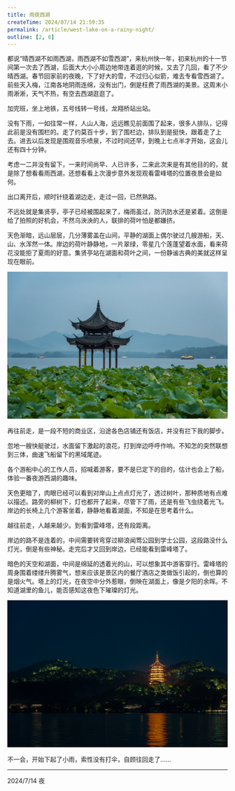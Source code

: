 ```yaml
---
title: 雨夜西湖
createTime: 2024/07/14 21:59:35
permalink: /article/west-lake-on-a-rainy-night/
outline: [2, 6]
---
```

都说“晴西湖不如雨西湖，雨西湖不如雪西湖”，来杭州快一年，初来杭州的十一节间第一次去了西湖，后面大大小小周边地带连着逛的时候，又去了几回，看了不少晴西湖。春节回家前的夜晚，下了好大的雪，不过归心似箭，难去专看雪西湖了。前些天入梅，江南各地阴雨连绵，没有出门，倒是枉费了雨西湖的美景。这周末小雨淅淅，天气不热，有空去西湖逛逛了。



加完班，坐上地铁，五号线转一号线，龙翔桥站出站。

没有下雨，一如往常一样，人山人海，远远瞧见前面围了起来，很多人排队，记得此前是没有围栏的。走了约莫百十步，到了围栏边，排队到是挺快，跟着走了上去。进去以后发现是围观音乐喷泉，不过时间还早，到晚上七点半才开始，这会儿还有四十分钟。

考虑一二并没有留下，一来时间尚早、人已许多，二来此次来是有其他目的的，就是除了想看看雨西湖，还想看看上次漫步意外发现观看雷峰塔的位置夜景会是如何。



出口离开后，顺时针绕着湖边走，走过一回，已然熟路。

不远处就是集贤亭，亭子已经被围起来了，梅雨虽过，防汛防水还是紧着。这倒是给了拍照的好机会，不然乌泱泱的人，联排的荷叶怕是都嫌挤。

天色渐暗，远山层层，几分薄雾盖在山间，平静的湖面上偶尔驶过几艘游船，天、山、水浑然一体。岸边的荷叶静静地，一片翠绿，零星几个莲蓬望着水面，看来荷花没能拒了夏雨的好意。集贤亭站在湖面和荷叶之间，一份静谧古典的美就这样呈现在眼前。



![](../../.vuepress/public/images/808bbb78467f65e855f805572109e0e7.jpeg)



再往前走，是一段不短的商业区，沿途各色店铺还有饭店，并没有拦下我的脚步。

忽地一艘快艇驶过，水面留下激起的浪花，打到岸边呼呼作响。不知怎的突然联想到三体，曲速飞船留下的黑域尾迹。

各个游船中心的工作人员，招喊着游客，要不是已定下的目的，估计也会上了船，体验一番夜游西湖的趣味。



天色更暗了，肉眼已经可以看到对岸山上点点灯光了，透过树叶，那种质地有点难以描述。路旁的柳树下，灯也都开了起来，尽管下了雨，还是有些飞虫绕着光飞。岸边的长椅上几个游客坐着，静静地看着湖面，不知是在思考着什么。



越往前走，人越来越少。到看到雷峰塔，还有段距离。

岸边的路不是连着的，中间需要转弯穿过柳浪闻莺公园到学士公园，这段路没什么灯光，倒是有些神秘。走完后才又回到岸边，已经能看到雷峰塔了。

暗色的天空和湖面，中间是绵延的透着光的山，可以想象其中游客穿行。雷峰塔的周身围着缕缕升腾雾气，想来应该是景区内的餐厅酒店之类做饭引起的，倒也算的是烟火气。塔上的灯光，在夜空中分外惹眼，倒映在湖面上，像是夕阳的余晖。不知道湖里的鱼儿，能否感知这夜色下璀璨的灯光。



![](../../.vuepress/public/images/955ac71861ae0d4a1bbe2ba8092e52f5.jpeg)



不一会，开始下起了小雨，索性没有打伞，自顾往回走了......



---

2024/7/14 夜





